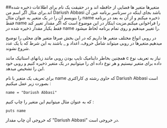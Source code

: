 ##متغیرها
متغیر ها فضایی از حافظه اند و در حقیقت یک نام برای اطلاعات ذخیره شده اند.برای مثال اگر اسم من Dariush Abbasi باشد بجای اینکه در سرتاسر برنامه عین آن را بنویسم آن را در یک متغیر به عنوان مثال name ذخیره میکنم و از آن به بعد در برنامه فقط name  را فراخوانی میکنم.مزیت اینکار در این موضوع است که اگر مقدار تغییر کند فقط یکبار مقدار ذخیره شده در name  را تغییر میدهیم و روی تمام برنامه لحاظ میشود.

در روبی انواع مختلف متغیر ها داریم که در این بخش صرفا متغیر های محلی را توضیح میدهیم.متغیرها در روبی میتواند شامل حروف، اعداد و _ باشند به این شرط که با یک عدد شروع نشوند.

همچنین بخاطر داینامیک تایپ بودن روبی مانند زبانهای استاتیک مانند c نیاز به تعریف نوع داده برای متغیر نیستیم و هر نوع داده ای را میتوانیم در یک متغیر ذخیره کنیم و روبی خود این را تشخیص میدهد.

برای تعریف یک متغیر با نام name  که حاوی رشته ی کاراکتری  Dariush Abbasi است بصورت زیر عمل میکنیم :
```
name = "Dariush Abbasi"
```
که به عنوان مثال میتوانیم این متغیر را چاپ کنیم :
```
puts name
```
که خروجی آن چاپ مقدار "Dariush Abbasi" در خروجی است.